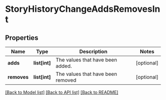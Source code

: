 # StoryHistoryChangeAddsRemovesInt

## Properties
Name | Type | Description | Notes
------------ | ------------- | ------------- | -------------
**adds** | **list[int]** | The values that have been added. | [optional] 
**removes** | **list[int]** | The values that have been removed | [optional] 

[[Back to Model list]](../README.md#documentation-for-models) [[Back to API list]](../README.md#documentation-for-api-endpoints) [[Back to README]](../README.md)

